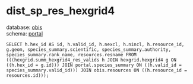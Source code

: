 # dist_sp_res_hexgrid4
database: [obis](../)  
schema: [portal](portal)  

    SELECT h.hex_id AS id, h.valid_id, h.nexcl, h.nincl, h.resource_id, g.geom, species_summary.scientific, species_summary.authority, species_summary.rank_name, resources.resname FROM (((hexgrid.summ_hexgrid4_res_valids h JOIN hexgrid.hexgrid4 g ON ((h.hex_id = g.id))) JOIN portal.species_summary ON ((h.valid_id = species_summary.valid_id))) JOIN obis.resources ON ((h.resource_id = resources.id)));